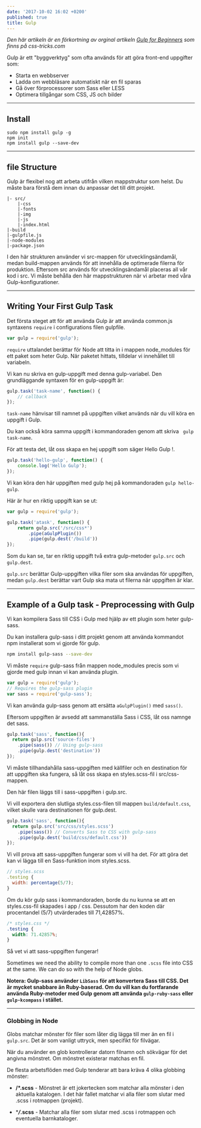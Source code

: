 ```yaml
---
date: '2017-10-02 16:02 +0200'
published: true
title: Gulp
---
```

*Den här artikeln är en förkortning av orginal artikeln [Gulp for Beginners](https://css-tricks.com/gulp-for-beginners) som finns på css-tricks.com*


Gulp är ett "byggverktyg" som ofta används för att göra front-end uppgifter som:

* Starta en webbserver
* Ladda om webbläsare automatiskt när en fil sparas
* Gå över förprocessorer som Sass eller LESS
* Optimera tillgångar som CSS, JS och bilder

---

## Install

```
sudo npm install gulp -g
npm init
npm install gulp --save-dev
```

---

## file Structure

Gulp är flexibel nog att arbeta utifrån vilken mappstruktur som helst. Du måste bara förstå dem innan du anpassar det till ditt projekt.

```
|- src/
    |-css
    |-fonts
    |-img
    |-js
    |-index.html
|-build
|-gulpfile.js
|-node-modules
|-package.json
```

I den här strukturen använder vi src-mappen för utvecklingsändamål, medan build-mappen används för att innehålla de optimerade filerna för produktion. Eftersom src används för utvecklingsändamål placeras all vår kod i src. Vi måste behålla den här mappstrukturen när vi arbetar med våra Gulp-konfigurationer. 

---

## Writing Your First Gulp Task

Det första steget att för att använda Gulp är att använda common.js syntaxens `require`  i configurations filen gulpfile.

```js
var gulp = require('gulp');
```

`require` uttalandet berättar för Node att titta in i mappen node_modules för ett paket som heter Gulp. När paketet hittats, tilldelar vi innehållet till variabeln.

Vi kan nu skriva en gulp-uppgift med denna gulp-variabel. Den grundläggande syntaxen för en gulp-uppgift är:

```js
gulp.task('task-name', function() {
    // callback
});
```

`task-name` hänvisar till namnet på uppgiften vilket används när du vill köra en uppgift i Gulp. 

Du kan också köra samma uppgift i kommandoraden genom att skriva ` gulp task-name`.

För att testa det, låt oss skapa en hej uppgift som säger Hello Gulp !.

```js
gulp.task('hello-gulp', function() {
    console.log('Hello Gulp');
});
```

Vi kan köra den här uppgiften med gulp hej på kommandoraden `gulp hello-gulp`.

Här är hur en riktig uppgift kan se ut:

```js
var gulp = require('gulp');

gulp.task('atask', function() {
    return gulp.src('/src/css*')
        .pipe(aGulpPlugin())
        .pipe(gulp.dest('/build'))
});
```


Som du kan se, tar en riktig uppgift två extra gulp-metoder `gulp.src` och `gulp.dest`.

`gulp.src` berättar Gulp-uppgiften vilka filer som ska användas för uppgiften, medan `gulp.dest` berättar vart Gulp ska mata ut filerna när uppgiften är klar.

---

## Example of a Gulp task - Preprocessing with Gulp

Vi kan kompilera Sass till CSS i Gulp med hjälp av ett plugin som heter gulp-sass.

Du kan installera gulp-sass i ditt projekt genom att använda kommandot npm installerat som vi gjorde för gulp.

```bash
npm install gulp-sass --save-dev
```

Vi måste `require` gulp-sass från mappen node_modules precis som vi gjorde med gulp innan vi kan använda plugin.

```js
var gulp = require('gulp');
// Requires the gulp-sass plugin
var sass = require('gulp-sass');
```

Vi kan använda gulp-sass genom att ersätta `aGulpPlugin()` med `sass()`.

Eftersom uppgiften är avsedd att sammanställa Sass i CSS, låt oss namnge det sass.

```js
gulp.task('sass', function(){
  return gulp.src('source-files')
    .pipe(sass()) // Using gulp-sass
    .pipe(gulp.dest('destination'))
});
```

Vi måste tillhandahålla sass-uppgiften med källfiler och en destination för att uppgiften ska fungera, så låt oss skapa en styles.scss-fil i src/css-mappen.

Den här filen läggs till i sass-uppgiften i gulp.src.

Vi vill exportera den slutliga styles.css-filen till mappen `build/default.css`, vilket skulle vara destinationen för gulp.dest.

```js
gulp.task('sass', function(){
  return gulp.src('src/css/styles.scss')
    .pipe(sass()) // Converts Sass to CSS with gulp-sass
    .pipe(gulp.dest('build/css/default.css'))
});
```

Vi vill prova att sass-uppgiften fungerar som vi vill ha det. För att göra det kan vi lägga till en Sass-funktion inom styles.scss.

```js
// styles.scss
.testing {
  width: percentage(5/7);
}
```

Om du kör gulp sass i kommandoraden, borde du nu kunna se att en styles.css-fil skapades i app / css. Dessutom har den koden där procentandel (5/7) utvärderades till 71,42857%.

```css
/* styles.css */
.testing {
  width: 71.42857%; 
}
```

Så vet vi att sass-uppgiften fungerar!

Sometimes we need the ability to compile more than one `.scss` file into CSS at the same. We can do so with the help of Node globs.

**Notera: Gulp-sass använder `LibSass` för att konvertera Sass till CSS. Det är mycket snabbare än Ruby-baserad. Om du vill kan du fortfarande använda Ruby-metoder med Gulp genom att använda `gulp-ruby-sass` eller `gulp-kcompass` i stället.**

---

### Globbing in Node

Globs matchar mönster för filer som låter dig lägga till mer än en fil i `gulp.src`. Det är som vanligt uttryck, men specifikt för filvägar.

När du använder en glob kontrollerar datorn filnamn och sökvägar för det angivna mönstret. Om mönstret existerar matchas en fil.

De flesta arbetsflöden med Gulp tenderar att bara kräva 4 olika globbing mönster:

* **/*.scss** - Mönstret är ett jokertecken som matchar alla mönster i den aktuella katalogen. I det här fallet matchar vi alla filer som slutar med .scss i rotmappen (projekt).

* ****/*.scss** - Matchar alla filer som slutar med .scss i rotmappen och eventuella barnkataloger.
